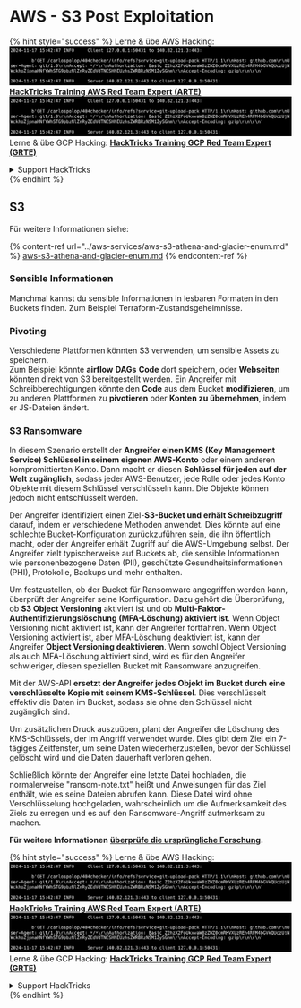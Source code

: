 # AWS - S3 Post Exploitation

{% hint style="success" %}
Lerne & übe AWS Hacking:<img src="../../../.gitbook/assets/image (1).png" alt="" data-size="line">[**HackTricks Training AWS Red Team Expert (ARTE)**](https://training.hacktricks.xyz/courses/arte)<img src="../../../.gitbook/assets/image (1).png" alt="" data-size="line">\
Lerne & übe GCP Hacking: <img src="../../../.gitbook/assets/image (2).png" alt="" data-size="line">[**HackTricks Training GCP Red Team Expert (GRTE)**<img src="../../../.gitbook/assets/image (2).png" alt="" data-size="line">](https://training.hacktricks.xyz/courses/grte)

<details>

<summary>Support HackTricks</summary>

* Überprüfe die [**Abonnementpläne**](https://github.com/sponsors/carlospolop)!
* **Tritt der** 💬 [**Discord-Gruppe**](https://discord.gg/hRep4RUj7f) oder der [**Telegram-Gruppe**](https://t.me/peass) bei oder **folge** uns auf **Twitter** 🐦 [**@hacktricks\_live**](https://twitter.com/hacktricks\_live)**.**
* **Teile Hacking-Tricks, indem du PRs zu den** [**HackTricks**](https://github.com/carlospolop/hacktricks) und [**HackTricks Cloud**](https://github.com/carlospolop/hacktricks-cloud) GitHub-Repos einreichst.

</details>
{% endhint %}

## S3

Für weitere Informationen siehe:

{% content-ref url="../aws-services/aws-s3-athena-and-glacier-enum.md" %}
[aws-s3-athena-and-glacier-enum.md](../aws-services/aws-s3-athena-and-glacier-enum.md)
{% endcontent-ref %}

### Sensible Informationen

Manchmal kannst du sensible Informationen in lesbaren Formaten in den Buckets finden. Zum Beispiel Terraform-Zustandsgeheimnisse.

### Pivoting

Verschiedene Plattformen könnten S3 verwenden, um sensible Assets zu speichern.\
Zum Beispiel könnte **airflow** **DAGs** **Code** dort speichern, oder **Webseiten** könnten direkt von S3 bereitgestellt werden. Ein Angreifer mit Schreibberechtigungen könnte den **Code** aus dem Bucket **modifizieren**, um zu anderen Plattformen zu **pivotieren** oder **Konten zu übernehmen**, indem er JS-Dateien ändert.

### S3 Ransomware

In diesem Szenario erstellt der **Angreifer einen KMS (Key Management Service) Schlüssel in seinem eigenen AWS-Konto** oder einem anderen kompromittierten Konto. Dann macht er diesen **Schlüssel für jeden auf der Welt zugänglich**, sodass jeder AWS-Benutzer, jede Rolle oder jedes Konto Objekte mit diesem Schlüssel verschlüsseln kann. Die Objekte können jedoch nicht entschlüsselt werden.

Der Angreifer identifiziert einen Ziel-**S3-Bucket und erhält Schreibzugriff** darauf, indem er verschiedene Methoden anwendet. Dies könnte auf eine schlechte Bucket-Konfiguration zurückzuführen sein, die ihn öffentlich macht, oder der Angreifer erhält Zugriff auf die AWS-Umgebung selbst. Der Angreifer zielt typischerweise auf Buckets ab, die sensible Informationen wie personenbezogene Daten (PII), geschützte Gesundheitsinformationen (PHI), Protokolle, Backups und mehr enthalten.

Um festzustellen, ob der Bucket für Ransomware angegriffen werden kann, überprüft der Angreifer seine Konfiguration. Dazu gehört die Überprüfung, ob **S3 Object Versioning** aktiviert ist und ob **Multi-Faktor-Authentifizierungslöschung (MFA-Löschung) aktiviert ist**. Wenn Object Versioning nicht aktiviert ist, kann der Angreifer fortfahren. Wenn Object Versioning aktiviert ist, aber MFA-Löschung deaktiviert ist, kann der Angreifer **Object Versioning deaktivieren**. Wenn sowohl Object Versioning als auch MFA-Löschung aktiviert sind, wird es für den Angreifer schwieriger, diesen speziellen Bucket mit Ransomware anzugreifen.

Mit der AWS-API **ersetzt der Angreifer jedes Objekt im Bucket durch eine verschlüsselte Kopie mit seinem KMS-Schlüssel**. Dies verschlüsselt effektiv die Daten im Bucket, sodass sie ohne den Schlüssel nicht zugänglich sind.

Um zusätzlichen Druck auszuüben, plant der Angreifer die Löschung des KMS-Schlüssels, der im Angriff verwendet wurde. Dies gibt dem Ziel ein 7-tägiges Zeitfenster, um seine Daten wiederherzustellen, bevor der Schlüssel gelöscht wird und die Daten dauerhaft verloren gehen.

Schließlich könnte der Angreifer eine letzte Datei hochladen, die normalerweise "ransom-note.txt" heißt und Anweisungen für das Ziel enthält, wie es seine Dateien abrufen kann. Diese Datei wird ohne Verschlüsselung hochgeladen, wahrscheinlich um die Aufmerksamkeit des Ziels zu erregen und es auf den Ransomware-Angriff aufmerksam zu machen.

**Für weitere Informationen** [**überprüfe die ursprüngliche Forschung**](https://rhinosecuritylabs.com/aws/s3-ransomware-part-1-attack-vector/)**.**

{% hint style="success" %}
Lerne & übe AWS Hacking:<img src="../../../.gitbook/assets/image (1).png" alt="" data-size="line">[**HackTricks Training AWS Red Team Expert (ARTE)**](https://training.hacktricks.xyz/courses/arte)<img src="../../../.gitbook/assets/image (1).png" alt="" data-size="line">\
Lerne & übe GCP Hacking: <img src="../../../.gitbook/assets/image (2).png" alt="" data-size="line">[**HackTricks Training GCP Red Team Expert (GRTE)**<img src="../../../.gitbook/assets/image (2).png" alt="" data-size="line">](https://training.hacktricks.xyz/courses/grte)

<details>

<summary>Support HackTricks</summary>

* Überprüfe die [**Abonnementpläne**](https://github.com/sponsors/carlospolop)!
* **Tritt der** 💬 [**Discord-Gruppe**](https://discord.gg/hRep4RUj7f) oder der [**Telegram-Gruppe**](https://t.me/peass) bei oder **folge** uns auf **Twitter** 🐦 [**@hacktricks\_live**](https://twitter.com/hacktricks\_live)**.**
* **Teile Hacking-Tricks, indem du PRs zu den** [**HackTricks**](https://github.com/carlospolop/hacktricks) und [**HackTricks Cloud**](https://github.com/carlospolop/hacktricks-cloud) GitHub-Repos einreichst.

</details>
{% endhint %}
